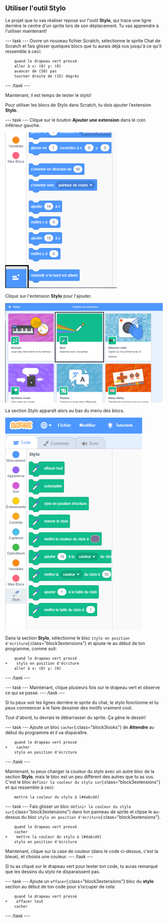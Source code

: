 ## Utiliser l'outil Stylo

Le projet que tu vas réaliser repose sur l'outil **Stylo**, qui trace une ligne derrière le centre d'un sprite lors de son déplacement. Tu vas apprendre à l'utiliser maintenant!

--- task --- Ouvre un nouveau fichier Scratch, sélectionne le sprite Chat de Scratch et fais glisser quelques blocs que tu aurais déjà vus jusqu'à ce qu'il ressemble à ceci:

```blocks3
    quand le drapeau vert pressé
    aller à x: (0) y: (0)
    avancer de (50) pas
    tourner droite de (15) degrés
```

--- /task ---

Maintenant, il est temps de tester le stylo!

Pour utiliser les blocs de Stylo dans Scratch, tu dois ajouter l’extension **Stylo**.

--- task --- Clique sur le bouton **Ajouter une extension** dans le coin inférieur gauche.

![ajouter le bouton extension surligné](images/add-extension-annotated.png)

Clique sur l'extension **Stylo** pour l'ajouter.

![extension de stylo surlignée](images/click-pen-annotated.png)

La section Stylo apparaît alors au bas du menu des blocs.

![blocs d'extension de stylo](images/pen-extension-blocks.png)

Dans la section **Stylo**, sélectionne le bloc `stylo en position d'écriture`{:class="block3extensions"} et ajoute-le au début de ton programme, comme suit:

```blocks3
    quand le drapeau vert pressé
+    stylo en position d'écriture
    aller à x: (0) y: (0)
```

--- /task ---

--- task --- Maintenant, clique plusieurs fois sur le drapeau vert et observe ce qui se passe. --- /task ---

Si tu peux voir les lignes derrière le sprite du chat, le stylo fonctionne et tu peux commencer à le faire dessiner des motifs vraiment cool.

Tout d'abord, tu devrais te débarrasser du sprite. Ça gêne le dessin!

--- task --- Ajoute un bloc `cacher`{:class="block3looks"} de **Attendre** au début du programme et il va disparaître.

```blocks3
    quand le drapeau vert pressé
+    cacher
    stylo en position d'écriture
```

--- /task ---

Maintenant, tu peux changer la couleur du stylo avec un autre bloc de la section **Stylo**, mais le bloc est un peu différent des autres que tu as vus. C'est le bloc `définir la couleur du stylo sur`{:class="block3extensions"} et qui ressemble à ceci:

```blocks3
    mettre la couleur du stylo à [#4a6cd4]
```

--- task --- Fais glisser un bloc `définir la couleur du stylo sur`{:class="block3extensions"} dans ton panneau de sprite et clipse le au- dessus du bloc `stylo en position d'écriture`{:class="block3extensions"}.

```blocks3
    quand le drapeau vert pressé
    cacher
+    mettre la couleur du stylo à [#4a6cd4]
    stylo en position d'écriture
```

Maintenant, clique sur la case de couleur (dans le code ci-dessus, c'est la bleue), et choisis une couleur. --- /task ---

Si tu as cliqué sur le drapeau vert pour tester ton code, tu auras remarqué que les dessins du stylo ne disparaissent pas.

--- task --- Ajoute un `effacer`{:class="block3extensions"} bloc du **stylo** section au début de ton code pour s’occuper de cela:

```blocks3
    quand le drapeau vert pressé
+    effacer tout
    cacher
```

--- /task ---